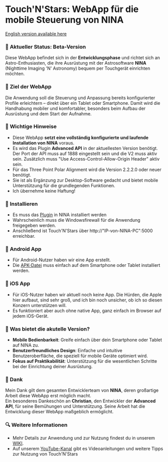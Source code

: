 # Touch'N'Stars: WebApp für die mobile Steuerung von NINA

[English version available here](README_en.md)

### 🚀 **Aktueller Status: Beta-Version**  
Diese WebApp befindet sich in der **Entwicklungsphase** und richtet sich an Astro-Enthusiasten, die ihre Ausrüstung mit der Astrosoftware **NINA** (Nighttime Imaging 'N' Astronomy) bequem per Touchgerät einrichten möchten.  

### 🏁 **Ziel der WebApp**  
Die Anwendung soll die Steuerung und Anpassung bereits konfigurierter Profile erleichtern – direkt über ein Tablet oder Smartphone. Damit wird die Handhabung mobiler und komfortabler, besonders beim Aufbau der Ausrüstung und dem Start der Aufnahme.  

### 🧩 **Wichtige Hinweise**  
- Diese WebApp **setzt eine vollständig konfigurierte und laufende Installation von NINA** voraus.  
- Es wird das Plugin **Advanced API** in der aktuellesten Version benötigt.
  Der Port der API muss auf 1888 eingestellt sein und die V2 muss aktiv sein.
  Zusätzlich muss "Use Access-Control-Allow-Origin Header" aktiv sein.
- Für das Three Point Polar Alignment wird die Version 2.2.2.0 oder neuer benötigt.
- Sie ist als Ergänzung zur Desktop-Software gedacht und bietet mobile Unterstützung für die grundlegenden Funktionen.
- Ich übernehme keine Haftung!
  
### 🔧 **Installieren**
- Es muss das [Plugin](https://github.com/Touch-N-Stars/N.I.N.A-Plugin-for-Touch-N-Stars) in NINA installiert werden
- Wahrscheinlich muss die Windowsfirewall für die Anwendung freigegeben werden.
- Anschließend ist Touch'N'Stars über http://"IP-von-NINA-PC":5000 erreichbar.

### 📱 **Android App**
- Für Android-Nutzer haben wir eine App erstellt.
- Die [APK-Datei](https://github.com/Touch-N-Stars/Touch-N-Stars/releases) muss einfach auf dem Smartphone oder Tablet installiert werden.

### 📱 **iOS App**
- Für iOS-Nutzer haben wir aktuell noch keine App. 
Die Hürden, die Apple hier aufbaut, sind sehr groß, und ich bin noch unsicher, ob ich so diesen Konzern unterstützen will.
- Es funktioniert aber auch ohne native App, ganz einfach im Browser auf jedem iOS-Gerät.

### 🧪 **Was bietet die akutelle Version?**  
- **Mobile Bedienbarkeit**: Greife einfach über dein Smartphone oder Tablet auf NINA zu.  
- **Benutzerfreundliches Design**: Einfache und intuitive Benutzeroberfläche, die speziell für mobile Geräte optimiert wird.  
- **Fokus auf Praktikabilität**: Unterstützung für die wesentlichen Schritte bei der Einrichtung deiner Ausrüstung.  

### 💙 **Dank**  
Mein Dank gilt dem gesamten Entwicklerteam von **NINA**, deren großartige Arbeit diese WebApp erst möglich macht.  
Ein besonderes Dankeschön an **Christian**, den Entwickler der **Advanced API**, für seine Bemühungen und Unterstützung. Seine Arbeit hat die Entwicklung dieser WebApp maßgeblich ermöglicht.

### 🔍 Weitere Informationen
- Mehr Details zur Anwendung und zur Nutzung findest du in unserem [WIKI](https://github.com/Touch-N-Stars/Touch-N-Stars/releases](https://github.com/Touch-N-Stars/Touch-N-Stars/wiki/Touch'N'Stars-Wiki)).
- Auf unserem  [YouTube-Kanal](https://www.youtube.com/watch?v=0chtlhO_cX4&list=PLAT-Qw0mxhRLn1KzFKGRuu3Pur-gjNS2C) gibt es Videoanleitungen und weitere Tipps zur Nutzung von Touch'N'Stars
